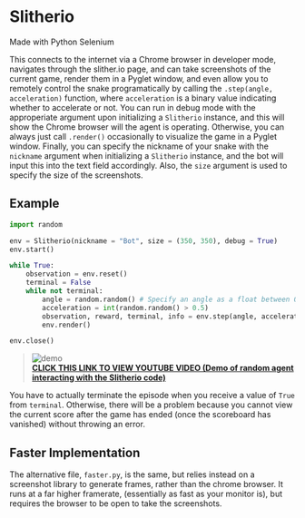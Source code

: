 # Slitherio

Made with Python Selenium

This connects to the internet via a Chrome browser in developer mode, navigates through the slither.io page, and can take screenshots of the current game, render them in a Pyglet window, and even allow you to remotely control the snake programatically by calling the `.step(angle, acceleration)` function, where `acceleration` is a binary value indicating whether to accelerate or not. You can run in debug mode with the approperiate argument upon initializing a `Slitherio` instance, and this will show the Chrome browser will the agent is operating. Otherwise, you can always just call `.render()` occasionally to visualize the game in a Pyglet window. Finally, you can specify the nickname of your snake with the `nickname` argument when initializing a `Slitherio` instance, and the bot will input this into the text field accordingly. Also, the `size` argument is used to specify the size of the screenshots.

## Example

```python
import random

env = Slitherio(nickname = "Bot", size = (350, 350), debug = True)
env.start()

while True:
    observation = env.reset()
    terminal = False
    while not terminal:
        angle = random.random() # Specify an angle as a float between 0-1, it converts it to radians automatically
        acceleration = int(random.random() > 0.5)
        observation, reward, terminal, info = env.step(angle, acceleration)
        env.render()

env.close()
```

> ![demo](demo.gif) \
> [**CLICK THIS LINK TO VIEW YOUTUBE VIDEO (Demo of random agent interacting with the Slitherio code)**](https://www.youtube.com/watch?v=rnbWEs4yOrY)

You have to actually terminate the episode when you receive a value of `True` from `terminal`. Otherwise, there will be a problem because you cannot view the current score after the game has ended (once the scoreboard has vanished) without throwing an error.

## Faster Implementation
The alternative file, `faster.py`, is the same, but relies instead on a screenshot library to generate frames, rather than the chrome browser. It runs at a far higher framerate, (essentially as fast as your monitor is), but requires the browser to be open to take the screenshots.
